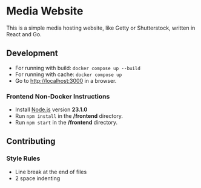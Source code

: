 # Media Website

This is a simple media hosting website, like Getty or Shutterstock, written in React and Go.

## Development

- For running with build: `docker compose up --build`
- For running with cache: `docker compose up`
- Go to [http://localhost:3000](http://localhost:3000) in a browser.

### Frontend Non-Docker Instructions

- Install [Node.js](https://nodejs.org/en) version **23.1.0**
- Run `npm install` in the **/frontend** directory.
- Run `npm start` in the **/frontend** directory.

## Contributing

### Style Rules

- Line break at the end of files
- 2 space indenting
